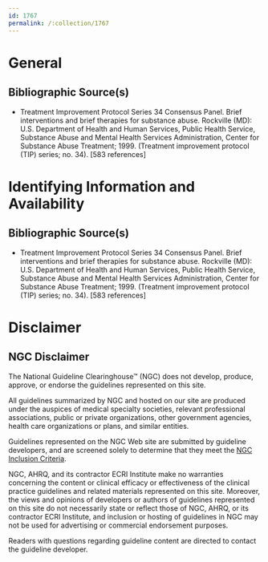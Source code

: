 ```yaml
---
id: 1767
permalink: /:collection/1767
---
```


# General

## Bibliographic Source(s)

- Treatment Improvement Protocol Series 34 Consensus Panel. Brief interventions and brief therapies for substance abuse. Rockville (MD): U.S. Department of Health and Human Services, Public Health Service, Substance Abuse and Mental Health Services Administration, Center for Substance Abuse Treatment; 1999. (Treatment improvement protocol (TIP) series; no. 34). [583 references]

# Identifying Information and Availability

## Bibliographic Source(s)

- Treatment Improvement Protocol Series 34 Consensus Panel. Brief interventions and brief therapies for substance abuse. Rockville (MD): U.S. Department of Health and Human Services, Public Health Service, Substance Abuse and Mental Health Services Administration, Center for Substance Abuse Treatment; 1999. (Treatment improvement protocol (TIP) series; no. 34). [583 references]

# Disclaimer

## NGC Disclaimer

The National Guideline Clearinghouse™ (NGC) does not develop, produce, approve, or endorse the guidelines represented on this site.

All guidelines summarized by NGC and hosted on our site are produced under the auspices of medical specialty societies, relevant professional associations, public or private organizations, other government agencies, health care organizations or plans, and similar entities.

Guidelines represented on the NGC Web site are submitted by guideline developers, and are screened solely to determine that they meet the [NGC Inclusion Criteria](/help-and-about/summaries/inclusion-criteria).

NGC, AHRQ, and its contractor ECRI Institute make no warranties concerning the content or clinical efficacy or effectiveness of the clinical practice guidelines and related materials represented on this site. Moreover, the views and opinions of developers or authors of guidelines represented on this site do not necessarily state or reflect those of NGC, AHRQ, or its contractor ECRI Institute, and inclusion or hosting of guidelines in NGC may not be used for advertising or commercial endorsement purposes.

Readers with questions regarding guideline content are directed to contact the guideline developer.

